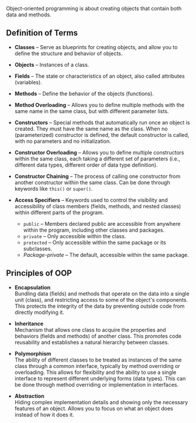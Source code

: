 Object-oriented programming is about creating objects that contain both data and methods.

## Definition of Terms

- **Classes** – Serve as blueprints for creating objects, and allow you to define the structure and behavior of objects.
- **Objects** – Instances of a class.

- **Fields** – The state or characteristics of an object, also called attributes (variables).
- **Methods** – Define the behavior of the objects (functions).
- **Method Overloading** – Allows you to define multiple methods with the same name in the same class, but with different parameter lists.

- **Constructors** – Special methods that automatically run once an object is created. They must have the same name as the class. When no (parameterized) constructor is defined, the default constructor is called, with no parameters and no initialization.
- **Constructor Overloading** – Allows you to define multiple constructors within the same class, each taking a different set of parameters (i.e., different data types, different order of data type definition).
- **Constructor Chaining** – The process of calling one constructor from another constructor within the same class. Can be done through keywords like `this()` or `super()`.

- **Access Specifiers** – Keywords used to control the visibility and accessibility of class members (fields, methods, and nested classes) within different parts of the program.
  - `public` – Members declared public are accessible from anywhere within the program, including other classes and packages.
  - `private` – Only accessible within the class.
  - `protected` – Only accessible within the same package or its subclasses.
  - *Package-private* – The default, accessible within the same package.

## Principles of OOP

- **Encapsulation**  
  Bundling data (fields) and methods that operate on the data into a single unit (class), and restricting access to some of the object's components. This protects the integrity of the data by preventing outside code from directly modifying it.

- **Inheritance**  
  Mechanism that allows one class to acquire the properties and behaviors (fields and methods) of another class. This promotes code reusability and establishes a natural hierarchy between classes.

- **Polymorphism**  
  The ability of different classes to be treated as instances of the same class through a common interface, typically by method overriding or overloading. This allows for flexibility and the ability to use a single interface to represent different underlying forms (data types). This can be done through method overriding or implementation in interfaces.

- **Abstraction**  
  Hiding complex implementation details and showing only the necessary features of an object. Allows you to focus on what an object does instead of how it does it.



